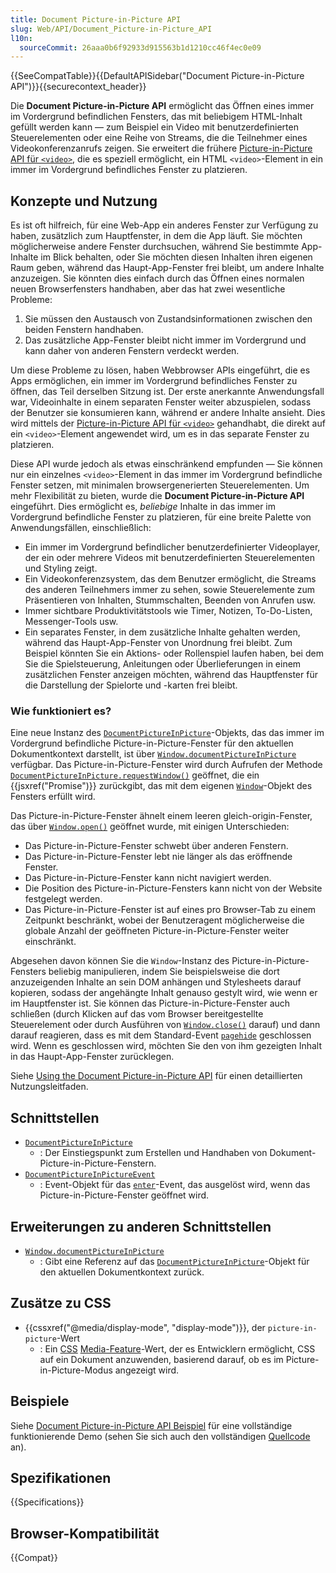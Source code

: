 ```yaml
---
title: Document Picture-in-Picture API
slug: Web/API/Document_Picture-in-Picture_API
l10n:
  sourceCommit: 26aaa0b6f92933d915563b1d1210cc46f4ec0e09
---
```


{{SeeCompatTable}}{{DefaultAPISidebar("Document Picture-in-Picture API")}}{{securecontext_header}}

Die **Document Picture-in-Picture API** ermöglicht das Öffnen eines immer im Vordergrund befindlichen Fensters, das mit beliebigem HTML-Inhalt gefüllt werden kann — zum Beispiel ein Video mit benutzerdefinierten Steuerelementen oder eine Reihe von Streams, die die Teilnehmer eines Videokonferenzanrufs zeigen. Sie erweitert die frühere [Picture-in-Picture API für `<video>`](/de/docs/Web/API/Picture-in-Picture_API), die es speziell ermöglicht, ein HTML `<video>`-Element in ein immer im Vordergrund befindliches Fenster zu platzieren.

## Konzepte und Nutzung

Es ist oft hilfreich, für eine Web-App ein anderes Fenster zur Verfügung zu haben, zusätzlich zum Hauptfenster, in dem die App läuft. Sie möchten möglicherweise andere Fenster durchsuchen, während Sie bestimmte App-Inhalte im Blick behalten, oder Sie möchten diesen Inhalten ihren eigenen Raum geben, während das Haupt-App-Fenster frei bleibt, um andere Inhalte anzuzeigen. Sie könnten dies einfach durch das Öffnen eines normalen neuen Browserfensters handhaben, aber das hat zwei wesentliche Probleme:

1. Sie müssen den Austausch von Zustandsinformationen zwischen den beiden Fenstern handhaben.
2. Das zusätzliche App-Fenster bleibt nicht immer im Vordergrund und kann daher von anderen Fenstern verdeckt werden.

Um diese Probleme zu lösen, haben Webbrowser APIs eingeführt, die es Apps ermöglichen, ein immer im Vordergrund befindliches Fenster zu öffnen, das Teil derselben Sitzung ist. Der erste anerkannte Anwendungsfall war, Videoinhalte in einem separaten Fenster weiter abzuspielen, sodass der Benutzer sie konsumieren kann, während er andere Inhalte ansieht. Dies wird mittels der [Picture-in-Picture API für `<video>`](/de/docs/Web/API/Picture-in-Picture_API) gehandhabt, die direkt auf ein `<video>`-Element angewendet wird, um es in das separate Fenster zu platzieren.

Diese API wurde jedoch als etwas einschränkend empfunden — Sie können nur ein einzelnes `<video>`-Element in das immer im Vordergrund befindliche Fenster setzen, mit minimalen browsergenerierten Steuerelementen. Um mehr Flexibilität zu bieten, wurde die **Document Picture-in-Picture API** eingeführt. Dies ermöglicht es, _beliebige_ Inhalte in das immer im Vordergrund befindliche Fenster zu platzieren, für eine breite Palette von Anwendungsfällen, einschließlich:

- Ein immer im Vordergrund befindlicher benutzerdefinierter Videoplayer, der ein oder mehrere Videos mit benutzerdefinierten Steuerelementen und Styling zeigt.
- Ein Videokonferenzsystem, das dem Benutzer ermöglicht, die Streams des anderen Teilnehmers immer zu sehen, sowie Steuerelemente zum Präsentieren von Inhalten, Stummschalten, Beenden von Anrufen usw.
- Immer sichtbare Produktivitätstools wie Timer, Notizen, To-Do-Listen, Messenger-Tools usw.
- Ein separates Fenster, in dem zusätzliche Inhalte gehalten werden, während das Haupt-App-Fenster von Unordnung frei bleibt. Zum Beispiel könnten Sie ein Aktions- oder Rollenspiel laufen haben, bei dem Sie die Spielsteuerung, Anleitungen oder Überlieferungen in einem zusätzlichen Fenster anzeigen möchten, während das Hauptfenster für die Darstellung der Spielorte und -karten frei bleibt.

### Wie funktioniert es?

Eine neue Instanz des [`DocumentPictureInPicture`](/de/docs/Web/API/DocumentPictureInPicture)-Objekts, das das immer im Vordergrund befindliche Picture-in-Picture-Fenster für den aktuellen Dokumentkontext darstellt, ist über [`Window.documentPictureInPicture`](/de/docs/Web/API/Window/documentPictureInPicture) verfügbar. Das Picture-in-Picture-Fenster wird durch Aufrufen der Methode [`DocumentPictureInPicture.requestWindow()`](/de/docs/Web/API/DocumentPictureInPicture/requestWindow) geöffnet, die ein {{jsxref("Promise")}} zurückgibt, das mit dem eigenen [`Window`](/de/docs/Web/API/Window)-Objekt des Fensters erfüllt wird.

Das Picture-in-Picture-Fenster ähnelt einem leeren gleich-origin-Fenster, das über [`Window.open()`](/de/docs/Web/API/Window/open) geöffnet wurde, mit einigen Unterschieden:

- Das Picture-in-Picture-Fenster schwebt über anderen Fenstern.
- Das Picture-in-Picture-Fenster lebt nie länger als das eröffnende Fenster.
- Das Picture-in-Picture-Fenster kann nicht navigiert werden.
- Die Position des Picture-in-Picture-Fensters kann nicht von der Website festgelegt werden.
- Das Picture-in-Picture-Fenster ist auf eines pro Browser-Tab zu einem Zeitpunkt beschränkt, wobei der Benutzeragent möglicherweise die globale Anzahl der geöffneten Picture-in-Picture-Fenster weiter einschränkt.

Abgesehen davon können Sie die `Window`-Instanz des Picture-in-Picture-Fensters beliebig manipulieren, indem Sie beispielsweise die dort anzuzeigenden Inhalte an sein DOM anhängen und Stylesheets darauf kopieren, sodass der angehängte Inhalt genauso gestylt wird, wie wenn er im Hauptfenster ist. Sie können das Picture-in-Picture-Fenster auch schließen (durch Klicken auf das vom Browser bereitgestellte Steuerelement oder durch Ausführen von [`Window.close()`](/de/docs/Web/API/Window/close) darauf) und dann darauf reagieren, dass es mit dem Standard-Event [`pagehide`](/de/docs/Web/API/Window/pagehide_event) geschlossen wird. Wenn es geschlossen wird, möchten Sie den von ihm gezeigten Inhalt in das Haupt-App-Fenster zurücklegen.

Siehe [Using the Document Picture-in-Picture API](/de/docs/Web/API/Document_Picture-in-Picture_API/Using) für einen detaillierten Nutzungsleitfaden.

## Schnittstellen

- [`DocumentPictureInPicture`](/de/docs/Web/API/DocumentPictureInPicture)
  - : Der Einstiegspunkt zum Erstellen und Handhaben von Dokument-Picture-in-Picture-Fenstern.
- [`DocumentPictureInPictureEvent`](/de/docs/Web/API/DocumentPictureInPictureEvent)
  - : Event-Objekt für das [`enter`](/de/docs/Web/API/DocumentPictureInPicture/enter_event)-Event, das ausgelöst wird, wenn das Picture-in-Picture-Fenster geöffnet wird.

## Erweiterungen zu anderen Schnittstellen

- [`Window.documentPictureInPicture`](/de/docs/Web/API/Window/documentPictureInPicture)
  - : Gibt eine Referenz auf das [`DocumentPictureInPicture`](/de/docs/Web/API/DocumentPictureInPicture)-Objekt für den aktuellen Dokumentkontext zurück.

## Zusätze zu CSS

- {{cssxref("@media/display-mode", "display-mode")}}, der `picture-in-picture`-Wert
  - : Ein [CSS](/de/docs/Web/CSS) [Media-Feature](/de/docs/Web/CSS/@media#media_features)-Wert, der es Entwicklern ermöglicht, CSS auf ein Dokument anzuwenden, basierend darauf, ob es im Picture-in-Picture-Modus angezeigt wird.

## Beispiele

Siehe [Document Picture-in-Picture API Beispiel](https://mdn.github.io/dom-examples/document-picture-in-picture/) für eine vollständige funktionierende Demo (sehen Sie sich auch den vollständigen [Quellcode](https://github.com/mdn/dom-examples/tree/main/document-picture-in-picture) an).

## Spezifikationen

{{Specifications}}

## Browser-Kompatibilität

{{Compat}}
